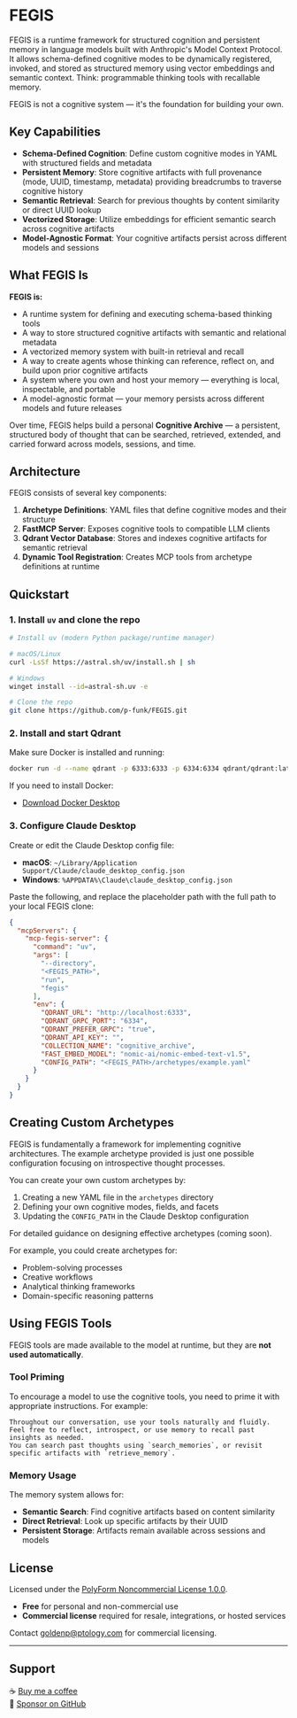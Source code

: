 # FEGIS

FEGIS is a runtime framework for structured cognition and persistent memory in language models built with Anthropic's Model Context Protocol. It allows schema-defined cognitive modes to be dynamically registered, invoked, and stored as structured memory using vector embeddings and semantic context. Think: programmable thinking tools with recallable memory.

FEGIS is not a cognitive system — it's the foundation for building your own.

## Key Capabilities

- **Schema-Defined Cognition**: Define custom cognitive modes in YAML with structured fields and metadata
- **Persistent Memory**: Store cognitive artifacts with full provenance (mode, UUID, timestamp, metadata) providing breadcrumbs to traverse cognitive history
- **Semantic Retrieval**: Search for previous thoughts by content similarity or direct UUID lookup
- **Vectorized Storage**: Utilize embeddings for efficient semantic search across cognitive artifacts
- **Model-Agnostic Format**: Your cognitive artifacts persist across different models and sessions

## What FEGIS Is

**FEGIS is:**

- A runtime system for defining and executing schema-based thinking tools
- A way to store structured cognitive artifacts with semantic and relational metadata
- A vectorized memory system with built-in retrieval and recall
- A way to create agents whose thinking can reference, reflect on, and build upon prior cognitive artifacts
- A system where you own and host your memory — everything is local, inspectable, and portable
- A model-agnostic format — your memory persists across different models and future releases

Over time, FEGIS helps build a personal **Cognitive Archive** — a persistent, structured body of thought that can be searched, retrieved, extended, and carried forward across models, sessions, and time.

## Architecture

FEGIS consists of several key components:

1. **Archetype Definitions**: YAML files that define cognitive modes and their structure
2. **FastMCP Server**: Exposes cognitive tools to compatible LLM clients
3. **Qdrant Vector Database**: Stores and indexes cognitive artifacts for semantic retrieval
4. **Dynamic Tool Registration**: Creates MCP tools from archetype definitions at runtime

## Quickstart

### 1. Install `uv` and clone the repo

```bash
# Install uv (modern Python package/runtime manager)

# macOS/Linux
curl -LsSf https://astral.sh/uv/install.sh | sh

# Windows
winget install --id=astral-sh.uv -e

# Clone the repo
git clone https://github.com/p-funk/FEGIS.git
```

### 2. Install and start Qdrant

Make sure Docker is installed and running:

```bash
docker run -d --name qdrant -p 6333:6333 -p 6334:6334 qdrant/qdrant:latest
```

If you need to install Docker:

- [Download Docker Desktop](https://www.docker.com/products/docker-desktop/)

### 3. Configure Claude Desktop

Create or edit the Claude Desktop config file:

- **macOS**: `~/Library/Application Support/Claude/claude_desktop_config.json`
- **Windows**: `%APPDATA%\Claude\claude_desktop_config.json`

Paste the following, and replace the placeholder path with the full path to your local FEGIS clone:

```json
{
  "mcpServers": {
    "mcp-fegis-server": {
      "command": "uv",
      "args": [
        "--directory",
        "<FEGIS_PATH>",
        "run",
        "fegis"
      ],
      "env": {
        "QDRANT_URL": "http://localhost:6333",
        "QDRANT_GRPC_PORT": "6334",
        "QDRANT_PREFER_GRPC": "true",
        "QDRANT_API_KEY": "",
        "COLLECTION_NAME": "cognitive_archive",
        "FAST_EMBED_MODEL": "nomic-ai/nomic-embed-text-v1.5",
        "CONFIG_PATH": "<FEGIS_PATH>/archetypes/example.yaml"
      }
    }
  }
}
```

## Creating Custom Archetypes

FEGIS is fundamentally a framework for implementing cognitive architectures. The example archetype provided is just one possible configuration focusing on introspective thought processes.

You can create your own custom archetypes by:

1. Creating a new YAML file in the `archetypes` directory
2. Defining your own cognitive modes, fields, and facets
3. Updating the `CONFIG_PATH` in the Claude Desktop configuration

For detailed guidance on designing effective archetypes (coming soon).

For example, you could create archetypes for:

- Problem-solving processes
- Creative workflows
- Analytical thinking frameworks
- Domain-specific reasoning patterns

## Using FEGIS Tools

FEGIS tools are made available to the model at runtime, but they are **not used automatically**.

### Tool Priming

To encourage a model to use the cognitive tools, you need to prime it with appropriate instructions. For example:

```
Throughout our conversation, use your tools naturally and fluidly. 
Feel free to reflect, introspect, or use memory to recall past insights as needed. 
You can search past thoughts using `search_memories`, or revisit specific artifacts with `retrieve_memory`.
```

### Memory Usage

The memory system allows for:

- **Semantic Search**: Find cognitive artifacts based on content similarity
- **Direct Retrieval**: Look up specific artifacts by their UUID
- **Persistent Storage**: Artifacts remain available across sessions and models

## License

Licensed under the [PolyForm Noncommercial License 1.0.0](https://polyformproject.org/licenses/noncommercial/1.0.0/).

- **Free** for personal and non-commercial use
- **Commercial license** required for resale, integrations, or hosted services

Contact goldenp@ptology.com for commercial licensing.

---

## Support

☕ [Buy me a coffee](https://ko-fi.com/perrygolden)  
💖 [Sponsor on GitHub](https://github.com/sponsors/p-funk)